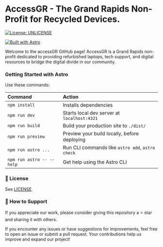 # AccessGR - The Grand Rapids Non-Profit for Recycled Devices.

[![License: UNLICENSE](https://img.shields.io/badge/License-UNLICENSE-blue.svg)](https://github.com/Sieep-Coding/accessGR-site/blob/main/LICENSE)

[![Built with Astro](https://astro.badg.es/v2/built-with-astro/tiny.svg)](https://astro.build)

Welcome to the accessGR GitHub page! AccessGR is a Grand Rapids non-profit dedicated to providing refurbished laptops, tech support, and digital resources to bridge the digital divide in our community.

### Getting Started with Astro

Use these commands:

| Command                   | Action                                           |
| :------------------------ | :----------------------------------------------- |
| `npm install`             | Installs dependencies                            |
| `npm run dev`             | Starts local dev server at `localhost:4321`      |
| `npm run build`           | Build your production site to `./dist/`          |
| `npm run preview`         | Preview your build locally, before deploying     |
| `npm run astro ...`       | Run CLI commands like `astro add`, `astro check` |
| `npm run astro -- --help` | Get help using the Astro CLI                     |

### 📄 License 

See [LICENSE](https://github.com/Sieep-Coding/accessGR-site/blob/main/LICENSE).

### 💖 How to Support

If you appreciate our work, please consider giving this repository a ⭐ star and sharing it with others.

If you encounter any issues or have suggestions for improvements, feel free to open an issue or submit a pull request. Your contributions help us improve and expand our project!
